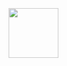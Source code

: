 

<div id="header" align="center">
  <img src="https://github.com/user-attachments/assets/e784f560-8ccd-4a88-a26f-2d05e8b3aa13" width="100"/>
</div>
